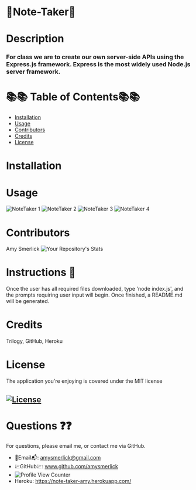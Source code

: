   # 🌺Note-Taker🌺

  # Description
  ### For class we are to create our own server-side APIs using the Express.js framework. Express is the most widely used Node.js server framework.

  
  # 📚📚 Table of Contents📚📚
  * [Installation](#installation)
  * [Usage](#usage)
  * [Contributors](#contributors)
  * [Credits](#credits)
  * [License](#license)
  
  # Installation





  # Usage
![NoteTaker 1](https://user-images.githubusercontent.com/77814900/118194268-1ab13280-b417-11eb-8c3e-a602ff5548d9.png)
![NoteTaker 2](https://user-images.githubusercontent.com/77814900/118194346-3ae0f180-b417-11eb-80d6-238038b3fd33.png)
![NoteTaker 3](https://user-images.githubusercontent.com/77814900/118194383-4a603a80-b417-11eb-8a24-def57239a972.png)
![NoteTaker 4](https://user-images.githubusercontent.com/77814900/118194409-53510c00-b417-11eb-9601-9dae14ba996b.png)

  # Contributors
  Amy Smerlick
  ![Your Repository's Stats](https://github-readme-stats.vercel.app/api/top-langs/?username=amysmerlick&theme=blue-green)
  # Instructions 👀
  Once the user has all required files downloaded, type 'node index.js', and the prompts requiring user input will begin. Once finished, a README.md will be generated.
  # Credits
  Trilogy, GitHub, Heroku
  # License
  The application you're enjoying is covered under the MIT license
  ## [![License](https://img.shields.io/badge/License-MIT%202.0-blue.svg)](https://opensource.org/licenses/MIT)
  # Questions ❓❓
  For questions, please email me, or contact me via GitHub.
  * 📧Email📬: amysmerlick@gmail.com
  * 💹GitHub💹: www.github.com/amysmerlick
  * ![Profile View Counter](https://komarev.com/ghpvc/?username=amysmerlick)
  * Heroku: https://note-taker-amy.herokuapp.com/
